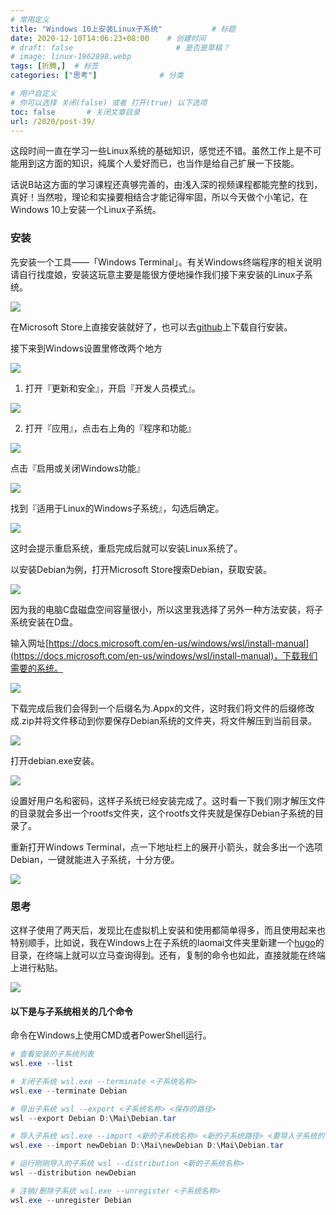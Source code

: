 ```yaml
---
# 常用定义
title: "Windows 10上安装Linux子系统"           # 标题
date: 2020-12-10T14:06:23+08:00    # 创建时间
# draft: false                       # 是否是草稿？
# image: linux-1962898.webp
tags: [折腾,]  # 标签
categories: ["思考"]              # 分类

# 用户自定义
# 你可以选择 关闭(false) 或者 打开(true) 以下选项
toc: false       # 关闭文章目录
url: /2020/post-39/
---
```


这段时间一直在学习一些Linux系统的基础知识，感觉还不错。虽然工作上是不可能用到这方面的知识，纯属个人爱好而已，也当作是给自己扩展一下技能。

话说B站这方面的学习课程还真够完善的，由浅入深的视频课程都能完整的找到，真好！当然啦，理论和实操要相结合才能记得牢固，所以今天做个小笔记，在Windows 10上安装一个Linux子系统。

### 安装

先安装一个工具——「Windows Terminal」。有关Windows终端程序的相关说明请自行找度娘，安装这玩意主要是能很方便地操作我们接下来安装的Linux子系统。

![](postImages/laomai/2023/02/27/163fc2d90a8c05-1.webp)

在Microsoft Store上直接安装就好了，也可以去[github](https://github.com/microsoft/terminal)上下载自行安装。

接下来到Windows设置里修改两个地方

![](postImages/laomai/2023/02/27/163fc2d90af69a-1.webp)

1. 打开『更新和安全』，开启『开发人员模式』。

![](postImages/laomai/2023/02/27/163fc2d90b637a-1.webp)

2. 打开『应用』，点击右上角的『程序和功能』

![](postImages/laomai/2023/02/27/163fc2d90bce45-1.webp)

点击『启用或关闭Windows功能』

![](postImages/laomai/2023/02/27/163fc2d90c48db-1.webp)

找到『适用于Linux的Windows子系统』，勾选后确定。

![](postImages/laomai/2023/02/27/163fc2d90cbff6-1.webp)

这时会提示重启系统，重启完成后就可以安装Linux系统了。

以安装Debian为例，打开Microsoft Store搜索Debian，获取安装。

![](postImages/laomai/2023/02/27/163fc2d90d2977-1.webp)

因为我的电脑C盘磁盘空间容量很小，所以这里我选择了另外一种方法安装，将子系统安装在D盘。

输入网址[https://docs.microsoft.com/en-us/windows/wsl/install-manual](https://docs.microsoft.com/en-us/windows/wsl/install-manual)，下载我们需要的系统。

![](postImages/laomai/2023/02/27/163fc2d90d9bff-1.webp)

下载完成后我们会得到一个后缀名为.Appx的文件，这时我们将文件的后缀修改成.zip并将文件移动到你要保存Debian系统的文件夹，将文件解压到当前目录。

![](postImages/laomai/2023/02/27/163fc2d90e05eb-1.webp)

打开debian.exe安装。

![](postImages/laomai/2023/02/27/163fc2d90e6abe-1.webp)

设置好用户名和密码，这样子系统已经安装完成了。这时看一下我们刚才解压文件的目录就会多出一个rootfs文件夹，这个rootfs文件夹就是保存Debian子系统的目录了。

重新打开Windows Terminal，点一下地址栏上的展开小箭头，就会多出一个选项Debian，一键就能进入子系统，十分方便。

![](postImages/laomai/2023/02/27/163fc2d90ece32-1.webp)

### 思考

这样子使用了两天后，发现比在虚拟机上安装和使用都简单得多，而且使用起来也特别顺手，比如说，我在Windows上在子系统的laomai文件夹里新建一个[hugo](Hugo.md)的目录，在终端上就可以立马查询得到。还有，复制的命令也如此，直接就能在终端上进行粘贴。

![](postImages/laomai/2023/02/27/163fc2d90f2ecc-1.webp)

#### 以下是与子系统相关的几个命令

命令在Windows上使用CMD或者PowerShell运行。

```powershell
# 查看安装的子系统列表
wsl.exe --list

# 关闭子系统 wsl.exe --terminate <子系统名称>
wsl.exe --terminate Debian

# 导出子系统 wsl --export <子系统名称> <保存的路径>
wsl --export Debian D:\Mai\Debian.tar

# 导入子系统 wsl.exe --import <新的子系统名称> <新的子系统路径> <要导入子系统的tar压缩文件路径及名称>
wsl.exe --import newDebian D:\Mai\newDebian D:\Mai\Debian.tar

# 运行刚刚导入的子系统 wsl --distribution <新的子系统名称>
wsl --distribution newDebian

# 注销/删除子系统 wsl.exe --unregister <子系统名称>
wsl.exe --unregister Debian
```